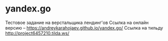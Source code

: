 # yandex.go
Тестовое задание на верстальщика лендинг'ов
Ссылка на онлайн версию – https://andreykarahojaev.github.io/yandex.go/
Ссылка на тильду http://project6457210.tilda.ws/
